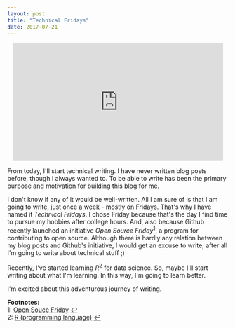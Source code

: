 ```yaml
---
layout: post
title: "Technical Fridays"
date: 2017-07-21
---
```


<div style="text-align: center">
<iframe src="https://giphy.com/embed/xUPGcy1SP080IEoMkE" width="480" height="270" frameBorder="0" class="giphy-embed" allowFullScreen></iframe><p><a href="https://giphy.com/gifs/video-computer-xUPGcy1SP080IEoMkE"></a></p>
</div>

From today, I'll start technical writing. I have never written blog posts before, though I always wanted to. To be able to write has been the primary purpose and motivation for building this blog for me.

I don't know if any of it would be well-written. All I am sure of is that I am going to write, just once a week - mostly on Fridays. That's why I have named it *Technical Fridays*. I chose Friday because that's the day I find time to pursue my hobbies after college hours. And, also because Github recently launched an initiative *Open Source Friday*<sup id="a1">[1](#myfootnote1)</sup>, a program for contributing to open source. Although there is hardly any relation between my blog posts and Github's initiative, I would get an excuse to write; after all I'm going to write about technical stuff ;)

Recently, I've started learning *R*<sup id="a2">[2](#myfootnote2)</sup> for data science. So, maybe I'll start writing about what I'm learning. In this way, I'm going to learn better.

I'm excited about this adventurous journey of writing.


**Footnotes:**  
<a name="myfootnote1"></a>1: [Open Souce Friday](https://github.com/blog/2386-contribute-on-open-source-friday) [↩](#a1)  
<a name="myfootnote2"></a>2: [R (programming language)](https://cran.r-project.org) [↩](#a2)  
